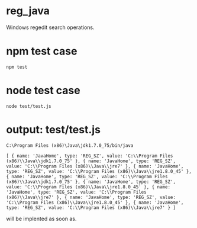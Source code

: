 # reg_java

Windows regedit  search operations.

# npm test case
``
npm test
``

# node test case
``
node test/test.js
``

# output: test/test.js
``
C:\Program Files (x86)\Java\jdk1.7.0_75/bin/java
``

``
[ { name: 'JavaHome',
    type: 'REG_SZ',
    value: 'C:\\Program Files (x86)\\Java\\jdk1.7.0_75' },
  { name: 'JavaHome',
    type: 'REG_SZ',
    value: 'C:\\Program Files (x86)\\Java\\jre7' },
  { name: 'JavaHome',
    type: 'REG_SZ',
    value: 'C:\\Program Files (x86)\\Java\\jre1.8.0_45' },
  { name: 'JavaHome',
    type: 'REG_SZ',
    value: 'C:\\Program Files (x86)\\Java\\jdk1.7.0_75' },
  { name: 'JavaHome',
    type: 'REG_SZ',
    value: 'C:\\Program Files (x86)\\Java\\jre1.8.0_45' },
  { name: 'JavaHome',
    type: 'REG_SZ',
    value: 'C:\\Program Files (x86)\\Java\\jre7' },
  { name: 'JavaHome',
    type: 'REG_SZ',
    value: 'C:\\Program Files (x86)\\Java\\jre1.8.0_45' },
  { name: 'JavaHome',
    type: 'REG_SZ',
    value: 'C:\\Program Files (x86)\\Java\\jre7' } ]
``

will be implented as soon as.

